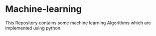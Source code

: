 # Machine-learning
  This Repository contains some machine learning Algorithms which are implemented using python.
